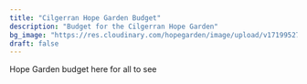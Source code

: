 ```yaml
---
title: "Cilgerran Hope Garden Budget"
description: "Budget for the Cilgerran Hope Garden"
bg_image: "https://res.cloudinary.com/hopegarden/image/upload/v1719952740/title-poppy.webp"
draft: false
---
```


<div id="budget-spreadsheet">Hope Garden budget here for all to see</div>
<script src="https://gardenwild.onlyoffice.com/static/scripts/sdk/1.0.0/api.js?mode=viewer&editorType=embedded&width=100%25&height=800px&frameId=budget-spreadsheet&init=true&id=486875&requestToken=eVFwUzI4SWZ2dTAwU0JWV1o0M3BRenVsV29CTm91d2lvUDdZMVZHV3E0UT0_ImU2NGYwMjg1LTkyOTYtNGVmNS1iMDU1LWNiZDRlOGZjZTAwYyI"></script>

